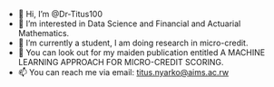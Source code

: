 - 👋 Hi, I’m @Dr-Titus100
- 👀 I’m interested in Data Science and Financial and Actuarial Mathematics.
- 🌱 I’m currently a student, I am doing research in micro-credit.
- 💞️ You can look out for my maiden publication entitled A MACHINE LEARNING APPROACH FOR MICRO-CREDIT SCORING.
- 📫 You can reach me via email: titus.nyarko@aims.ac.rw

<!---
Dr-Titus100/Dr-Titus100 is a ✨ special ✨ repository because its `README.md` (this file) appears on your GitHub profile.
You can click the Preview link to take a look at your changes.
--->
